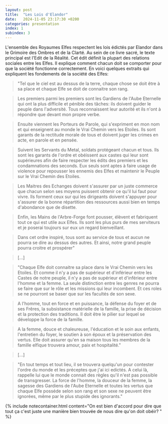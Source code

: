 ```yaml
---
layout: post
title:  "Les Lois d'Elandor"
date:   2024-11-05 23:17:30 +0200
categories: presentation
index: 1
subindex: 3
---
```


L'ensemble des Royaumes Elfes respectent les lois édictés par Elandor dans le Grimoire des Ombres et de la Clarté. Au sein de ce livre sacré, le texte principal est l'Edit de la Réalité. Cet édit définit la plupart des relations sociales entre les Elfes. Il explique comment chacun doit se comporter pour que la société fonctionne correctement. En voici quelques extraits qui expliquent les fondements de la société des Elfes: 

> "Tel que le ciel est au dessus de la terre, chaque chose se doit être à sa place et chaque Elfe se doit de connaitre son rang. 

> Les premiers parmi les premiers sont les Gardiens de l'Aube Eternelle qui ont la plus difficile et pénible des tâches: ils doivent guider le peuple dans  l'adversité. Tous reconnaissent leur autorité et ils n'ont à répondre que devant mon propre verbe. 

> Ensuite viennent les Porteurs de Parole, qui s'expriment en mon nom et qui enseignent au monde le Vrai Chemin vers les Etoiles. Ils sont garants de la rectitude morale de tous et doivent juger les crimes en acte, en parole et en pensée. 

> Suivent les Servants du Metal, soldats protégeant chacun et tous. Ils sont les garants de l'ordre et obéissent aux castes qui leur sont supérieures afin de faire respecter les édits des premiers et les condamnations des seconds. Eux seuls sont aptes à faire usage de violence pour repousser les ennemis des Elfes et maintenir le Peuple sur le Vrai Chemin des Etoiles. 

> Les Maitres des Echanges doivent s'assurer par un juste commerce que chacun selon ses moyens puissent obtenir ce qu'il lui faut pour vivre. Ils forment ceux sur qui les dirigeants doivent s'appuyer pour s'assurer de la bonne répartition des ressources aussi bien en temps d'abondance que de disette.

> Enfin, les Mains de l'Arbre-Forge font pousser, élèvent et fabriquent tout ce qui est utile aux Elfes. Ils sont les plus purs de mes serviteurs et je poserai toujours sur eux un regard bienveillant.

> Dans cet ordre inspiré, tous sont au service de tous et aucun ne pourra se dire au dessus des autres. Et ainsi, notre grand peuple pourra croitre et prospérer"

> [...]

> "Chaque Elfe doit connaitre sa place dans le Vrai Chemin vers les Etoiles. Et comme il n'y a pas de supérieur et d'inférieur entre les Castes de notre peuple, il n'y a pas de supérieur et d'inférieur entre l'homme et la femme. La seule distinction entre les genres ne pourra se faire que sur le rôle et les missions qui leur incombent. Et ces roles se ne pourront se baser que sur les facultés de son sexe. 

> A l'homme, tout en force et en puissance, la défense du foyer et de ses Frêres, la subsistance matérielle de la famille, la prise de décision et la protection des traditions. Il doit être le pilier sur lequel se développe la force de la famille.

> A la femme, douce et chaleureuse, l'éducation et le soin aux enfants, l'entretien du foyer, le soutien à son époux et la préservation des vertus. Elle doit assurer qu'en sa maison tous les membres de la famille elfique trouvera amour, paix et hospitalité."

> [...]

> "En tout temps et tout lieu, il se trouvera quelqu'un pour contester l'ordre du monde et les préceptes que j'ai ici edictés. A celui là, rappelle lui que le monde connait des règles qu'il n'est pas possible de transgresser. La force de l'homme, la douceur de la femme, la sagesse des Gardiens de l'Aube Eternelle et toutes les vertus que chaque Elfe posséde selon son rang et son sexe ne peuvent être ignorées, même par le plus stupide des ignorants."


{% include notecontainer.html content="On est bien d'accord pour dire que tout ça c'est juste une manière bien trouvée de nous dire qu'on doit obéir? " %}
